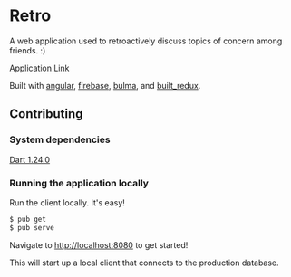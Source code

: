 # Retro
A web application used to retroactively discuss topics of concern among friends. :)

[Application Link](https://dart-board.firebaseapp.com)

Built with [angular][angular], [firebase][firebase], [bulma][bulma], and [built_redux][built_redux].

## Contributing

### System dependencies

[Dart 1.24.0](https://www.dartlang.org/)

### Running the application locally

Run the client locally. It's easy!
```bash
$ pub get
$ pub serve
```
Navigate to [http://localhost:8080](http://localhost:8080) to get started!

This will start up a local client that connects to the production database.

[built_redux]: https://pub.dartlang.org/packages/built_redux
[angular]: https://pub.dartlang.org/packages/angular
[firebase]: https://pub.dartlang.org/packages/firebase
[bulma]: http://bulma.io/
